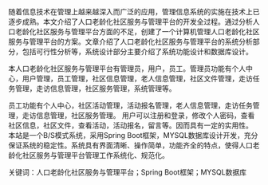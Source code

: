 随着信息技术在管理上越来越深入而广泛的应用，管理信息系统的实施在技术上已逐步成熟。本文介绍了人口老龄化社区服务与管理平台的开发全过程。通过分析人口老龄化社区服务与管理平台方面的不足，创建了一个计算机管理人口老龄化社区服务与管理平台的方案。文章介绍了人口老龄化社区服务与管理平台的系统分析部分，包括可行性分析等，系统设计部分主要介绍了系统功能设计和数据库设计。

本人口老龄化社区服务与管理平台有管理员，用户，员工。管理员功能有个人中心，用户管理，员工管理，社区信息管理，老人信息管理，社区文件管理，走访任务管理，走访信息管理，社区服务管理，系统管理等。

员工功能有个人中心，社区活动管理，活动报名管理，老人信息管理，走访任务管理，走访信息管理，社区服务管理。
用户可以注册和登录，修改个人密码，查看社区信息，社区文件，查看活动，活动报名，留言等。因而具有一定的实用性。
本站是一个B/S模式系统，采用Spring Boot框架，MYSQL数据库设计开发，充分保证系统的稳定性。系统具有界面清晰、操作简单，功能齐全的特点，使得人口老龄化社区服务与管理平台管理工作系统化、规范化。

关键词：人口老龄化社区服务与管理平台；Spring Boot框架；MYSQL数据库
